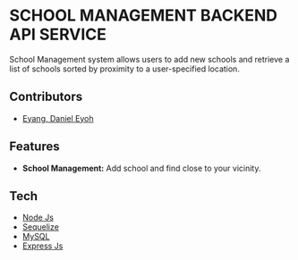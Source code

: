 # SCHOOL MANAGEMENT BACKEND API SERVICE
School Management system allows users to add new schools and retrieve a list of schools sorted by proximity to a user-specified location.

## Contributors
- [Eyang, Daniel Eyoh](https://github.com/Tediyang)

## Features
- **School Management:** Add school and find close to your vicinity.

## Tech
* [Node Js](https://nodejs.org/en)
* [Sequelize](https://sequelize.org/docs/v6/)
* [MySQL](https://www.mysql.com/)
* [Express Js](https://expressjs.com/)
